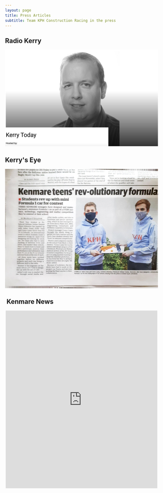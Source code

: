 ```yaml
---
layout: page
title: Press Articles
subtitle: Team KPH Construction Racing in the press
---
```


## Radio Kerry

[![Radio Kerry Interview](assets/press/today_radio_kerry.png)](https://teamkphconstructionracing.eu/assets/press/radio_kerry.mp3)

## Kerry's Eye

[![Kerry's Eye Article](assets/press/kerrys_eye.png)](https://teamkphconstructionracing.eu/assets/press/kerrys_eye.png)

##  Kenmare News

<center>
    <iframe src="https://www.facebook.com/plugins/post.php?href=https%3A%2F%2Fwww.facebook.com%2Fkenmarenews%2Fposts%2F3839312536112341&width=500&show_text=true&height=586&appId" width="500" height="586" style="border:none;overflow:hidden" scrolling="no" frameborder="0" allowfullscreen="true" allow="autoplay; clipboard-write; encrypted-media; picture-in-picture; web-share"></iframe>
</center>

